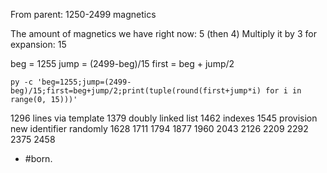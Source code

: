 From parent: 1250-2499  magnetics

The amount of magnetics we have right now: 5 (then 4)
Multiply it by 3 for expansion: 15


beg = 1255
jump = (2499-beg)/15
first = beg + jump/2

```
py -c 'beg=1255;jump=(2499-beg)/15;first=beg+jump/2;print(tuple(round(first+jump*i) for i in range(0, 15)))'
```


1296 lines via template
1379 doubly linked list
1462 indexes
1545 provision new identifier randomly
1628
1711
1794
1877
1960
2043
2126
2209
2292
2375
2458


  - #born.
